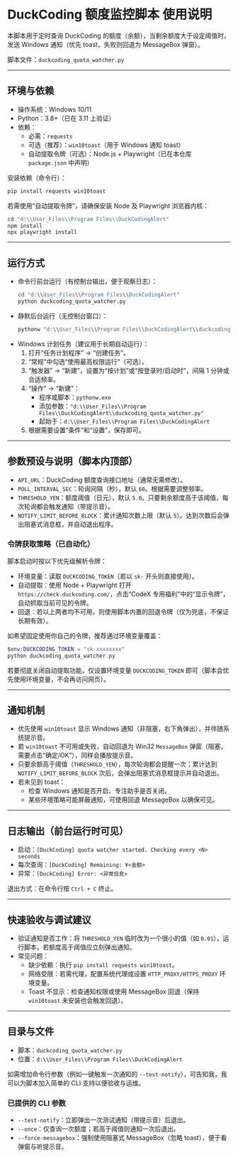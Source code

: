 # DuckCoding 额度监控脚本 使用说明

本脚本用于定时查询 DuckCoding 的额度（余额），当剩余额度大于设定阈值时，发送 Windows 通知（优先 toast，失败则回退为 MessageBox 弹窗）。

脚本文件：`duckcoding_quota_watcher.py`

---

## 环境与依赖
- 操作系统：Windows 10/11
- Python：3.8+（已在 3.11 上验证）
- 依赖：
  - 必需：`requests`
  - 可选（推荐）：`win10toast`（用于 Windows 通知 toast）
  - 自动提取令牌（可选）：Node.js + Playwright（已在本仓库 `package.json` 中声明）

安装依赖（命令行）：
```bash
pip install requests win10toast
```

若需使用“自动提取令牌”，请确保安装 Node 及 Playwright 浏览器内核：
```powershell
cd "d:\\User_Files\\Program Files\\DuckCodingAlert"
npm install
npx playwright install
```

---

## 运行方式
- 命令行前台运行（有控制台输出，便于观察日志）：
  ```bash
  cd "d:\\User_Files\\Program Files\\DuckCodingAlert"
  python duckcoding_quota_watcher.py
  ```
- 静默后台运行（无控制台窗口）：
  ```bash
  pythonw "d:\\User_Files\\Program Files\\DuckCodingAlert\\duckcoding_quota_watcher.py"
  ```
- Windows 计划任务（建议用于长期自动运行）：
  1. 打开“任务计划程序” → “创建任务”。
  2. “常规”中勾选“使用最高权限运行”（可选）。
  3. “触发器” → “新建”，设置为“按计划”或“按登录时/启动时”，间隔 1 分钟或合适频率。
  4. “操作” → “新建”：
     - 程序或脚本：`pythonw.exe`
     - 添加参数：`"d:\\User_Files\\Program Files\\DuckCodingAlert\\duckcoding_quota_watcher.py"`
     - 起始于：`d:\\User_Files\\Program Files\\DuckCodingAlert`
  5. 根据需要设置“条件”和“设置”，保存即可。

---

## 参数预设与说明（脚本内顶部）
- `API_URL`：DuckCoding 额度查询接口地址（通常无需修改）。
- `POLL_INTERVAL_SEC`：轮询间隔（秒），默认 `60`。根据需要调整频率。
- `THRESHOLD_YEN`：额度阈值（日元），默认 `5.0`。只要剩余额度高于该阈值，每次轮询都会触发通知（带提示音）。
- `NOTIFY_LIMIT_BEFORE_BLOCK`：累计通知次数上限（默认 `5`）。达到次数后会弹出阻塞式消息框，并自动退出程序。

### 令牌获取策略（已自动化）
脚本启动时按以下优先级解析令牌：
- 环境变量：读取 `DUCKCODING_TOKEN`（若以 `sk-` 开头则直接使用）。
- 自动提取：使用 Node + Playwright 打开 `https://check.duckcoding.com/`，点击“CodeX 专用福利”中的“显示令牌”，自动抓取当前可见的令牌。
- 回退：若以上两者均不可用，则使用脚本内置的回退令牌（仅为兜底，不保证长期有效）。

如希望固定使用你自己的令牌，推荐通过环境变量覆盖：
```powershell
$env:DUCKCODING_TOKEN = "sk-xxxxxxxx"
python duckcoding_quota_watcher.py
```

若要彻底关闭自动提取功能，仅设置环境变量 `DUCKCODING_TOKEN` 即可（脚本会优先使用环境变量，不会再访问网页）。

---

## 通知机制
- 优先使用 `win10toast` 显示 Windows 通知（非阻塞，右下角弹出），并伴随系统提示音。
- 若 `win10toast` 不可用或失败，自动回退为 Win32 `MessageBox` 弹窗（阻塞，需要点击“确定/OK”），同样会播放提示音。
- 只要余额高于阈值（`THRESHOLD_YEN`），每次轮询都会提醒一次；累计达到 `NOTIFY_LIMIT_BEFORE_BLOCK` 次后，会弹出阻塞式消息框提示并自动退出。
- 若未见到 toast：
  - 检查 Windows 通知是否开启、专注助手是否关闭。
  - 某些环境策略可能屏蔽通知，可使用回退 MessageBox 以确保可见。

---

## 日志输出（前台运行时可见）
- 启动：`[DuckCoding] quota watcher started. Checking every <N> seconds`
- 每次查询：`[DuckCoding] Remaining: ¥<金额>`
- 异常：`[DuckCoding] Error: <异常信息>`

退出方式：在命令行按 `Ctrl + C` 终止。

---

## 快速验收与调试建议
- 验证通知是否工作：将 `THRESHOLD_YEN` 临时改为一个很小的值（如 `0.01`），运行脚本，若额度高于阈值应立刻弹出通知。
- 常见问题：
  - 缺少依赖：执行 `pip install requests win10toast`。
  - 网络受限：若需代理，配置系统代理或设置 `HTTP_PROXY/HTTPS_PROXY` 环境变量。
  - Toast 不显示：检查通知权限或使用 MessageBox 回退（保持 `win10toast` 未安装也会触发回退）。

---

## 目录与文件
- 脚本：`duckcoding_quota_watcher.py`
- 位置：`d:\\User_Files\\Program Files\\DuckCodingAlert`

如需增加命令行参数（例如一键触发一次通知的 `--test-notify`），可告知我，我可以为脚本加入简单的 CLI 支持以便验收与运维。
 
### 已提供的 CLI 参数
- `--test-notify`：立即弹出一次测试通知（带提示音）后退出。
- `--once`：仅查询一次额度；若高于阈值则通知一次后退出。
- `--force-messagebox`：强制使用阻塞式 MessageBox（忽略 toast），便于看弹窗与听提示音。
